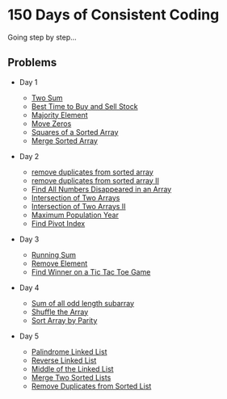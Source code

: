 # 150 Days of Consistent Coding

Going step by step...

## Problems

* Day 1
    * [Two Sum](https://leetcode.com/problems/two-sum/description/)
    * [Best Time to Buy and Sell Stock](https://leetcode.com/problems/best-time-to-buy-and-sell-stock/description/)
    * [Majority Element](https://leetcode.com/problems/majority-element/description/)
    * [Move Zeros](https://leetcode.com/problems/move-zeroes/description/)
    * [Squares of a Sorted Array](https://leetcode.com/problems/squares-of-a-sorted-array/description/)
    * [Merge Sorted Array](https://leetcode.com/problems/merge-sorted-array/description/)
* Day 2
    * [remove duplicates from sorted array](https://leetcode.com/problems/remove-duplicates-from-sorted-array/description/)
    * [remove duplicates from sorted array II](https://leetcode.com/problems/remove-duplicates-from-sorted-array-ii/)
    * [Find All Numbers Disappeared in an Array](https://leetcode.com/problems/find-all-numbers-disappeared-in-an-array/description/)
    * [Intersection of Two Arrays](https://leetcode.com/problems/intersection-of-two-arrays/description/)
    * [Intersection of Two Arrays II](https://leetcode.com/problems/intersection-of-two-arrays-ii/)
    * [Maximum Population Year](https://leetcode.com/problems/maximum-population-year/description/)
    * [Find Pivot Index](https://leetcode.com/problems/find-pivot-index/description/)
* Day 3
    * [Running Sum](https://leetcode.com/problems/running-sum-of-1d-array/description/)
    * [Remove Element](https://leetcode.com/problems/remove-element/description/)
    * [Find Winner on a Tic Tac Toe Game](https://leetcode.com/problems/find-winner-on-a-tic-tac-toe-game/description/)
    
* Day 4
    * [Sum of all odd length subarray](https://leetcode.com/problems/sum-of-all-odd-length-subarrays/)
    * [Shuffle the Array](https://leetcode.com/problems/shuffle-the-array/)
    * [Sort Array by Parity](https://leetcode.com/problems/sort-array-by-parity/description/)

* Day 5
    * [Palindrome Linked List](https://leetcode.com/problems/palindrome-linked-list/)
    * [Reverse Linked List](https://leetcode.com/problems/reverse-linked-list/description/)
    * [Middle of the Linked List](https://leetcode.com/problems/middle-of-the-linked-list/description/)
    * [Merge Two Sorted Lists](https://leetcode.com/problems/merge-two-sorted-lists/description/)
    * [Remove Duplicates from Sorted List](https://leetcode.com/problems/remove-duplicates-from-sorted-list/description/)